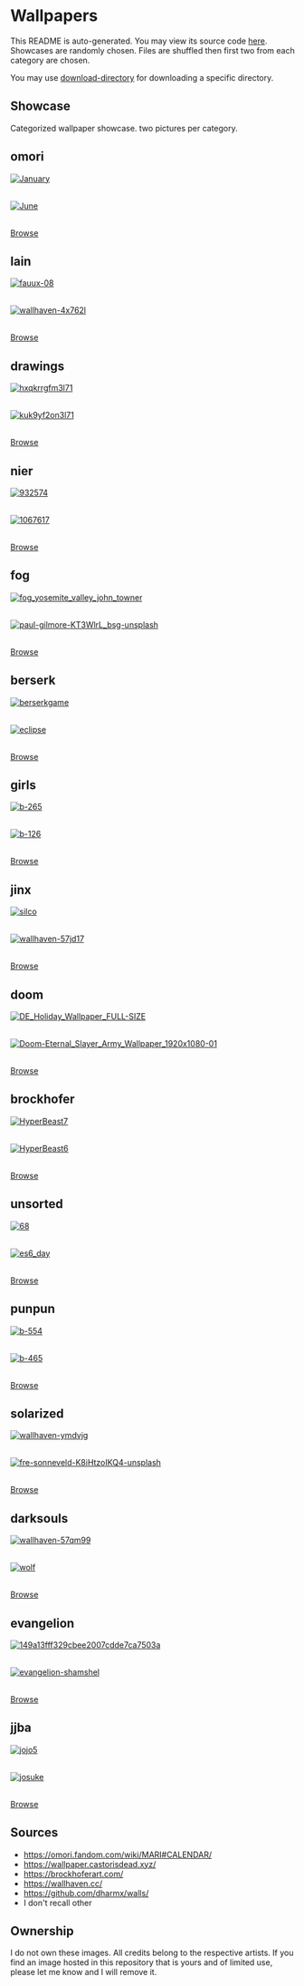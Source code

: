 # Wallpapers

This README is auto-generated. You may view its source code [here](docgen.py).
Showcases are randomly chosen. Files are shuffled then first two
from each category are chosen.

You may use [download-directory](https://download-directory.github.io) for downloading a specific directory.

## Showcase

Categorized wallpaper showcase. two pictures per category.

## omori

<a href="../omori/January.png"><img alt="January" src="../omori/January.png"></a><br/><br/>

<a href="../omori/June.png"><img alt="June" src="../omori/June.png"></a><br/><br/>

[Browse](../omori/README.md)

## lain

<a href="../lain/fauux-08.png"><img alt="fauux-08" src="../lain/fauux-08.png"></a><br/><br/>

<a href="../lain/wallhaven-4x762l.jpg"><img alt="wallhaven-4x762l" src="../lain/wallhaven-4x762l.jpg"></a><br/><br/>

[Browse](../lain/README.md)

## drawings

<a href="../drawings/hxqkrrgfm3l71.png"><img alt="hxqkrrgfm3l71" src="../drawings/hxqkrrgfm3l71.png"></a><br/><br/>

<a href="../drawings/kuk9yf2on3l71.png"><img alt="kuk9yf2on3l71" src="../drawings/kuk9yf2on3l71.png"></a><br/><br/>

[Browse](../drawings/README.md)

## nier

<a href="../nier/932574.jpg"><img alt="932574" src="../nier/932574.jpg"></a><br/><br/>

<a href="../nier/1067617.jpg"><img alt="1067617" src="../nier/1067617.jpg"></a><br/><br/>

[Browse](../nier/README.md)

## fog

<a href="../fog/fog_yosemite_valley_john_towner.jpg"><img alt="fog_yosemite_valley_john_towner" src="../fog/fog_yosemite_valley_john_towner.jpg"></a><br/><br/>

<a href="../fog/paul-gilmore-KT3WlrL_bsg-unsplash.jpg"><img alt="paul-gilmore-KT3WlrL_bsg-unsplash" src="../fog/paul-gilmore-KT3WlrL_bsg-unsplash.jpg"></a><br/><br/>

[Browse](../fog/README.md)

## berserk

<a href="../berserk/berserkgame.jpg"><img alt="berserkgame" src="../berserk/berserkgame.jpg"></a><br/><br/>

<a href="../berserk/eclipse.jpg"><img alt="eclipse" src="../berserk/eclipse.jpg"></a><br/><br/>

[Browse](../berserk/README.md)

## girls

<a href="../girls/b-265.jpg"><img alt="b-265" src="../girls/b-265.jpg"></a><br/><br/>

<a href="../girls/b-126.jpg"><img alt="b-126" src="../girls/b-126.jpg"></a><br/><br/>

[Browse](../girls/README.md)

## jinx

<a href="../jinx/silco.jpg"><img alt="silco" src="../jinx/silco.jpg"></a><br/><br/>

<a href="../jinx/wallhaven-57jd17.png"><img alt="wallhaven-57jd17" src="../jinx/wallhaven-57jd17.png"></a><br/><br/>

[Browse](../jinx/README.md)

## doom

<a href="../doom/DE_Holiday_Wallpaper_FULL-SIZE.jpg"><img alt="DE_Holiday_Wallpaper_FULL-SIZE" src="../doom/DE_Holiday_Wallpaper_FULL-SIZE.jpg"></a><br/><br/>

<a href="../doom/Doom-Eternal_Slayer_Army_Wallpaper_1920x1080-01.jpg"><img alt="Doom-Eternal_Slayer_Army_Wallpaper_1920x1080-01" src="../doom/Doom-Eternal_Slayer_Army_Wallpaper_1920x1080-01.jpg"></a><br/><br/>

[Browse](../doom/README.md)

## brockhofer

<a href="../brockhofer/HyperBeast7.jpg"><img alt="HyperBeast7" src="../brockhofer/HyperBeast7.jpg"></a><br/><br/>

<a href="../brockhofer/HyperBeast6.jpg"><img alt="HyperBeast6" src="../brockhofer/HyperBeast6.jpg"></a><br/><br/>

[Browse](../brockhofer/README.md)

## unsorted

<a href="../unsorted/68.png"><img alt="68" src="../unsorted/68.png"></a><br/><br/>

<a href="../unsorted/es6_day.jpg"><img alt="es6_day" src="../unsorted/es6_day.jpg"></a><br/><br/>

[Browse](../unsorted/README.md)

## punpun

<a href="../punpun/b-554.jpg"><img alt="b-554" src="../punpun/b-554.jpg"></a><br/><br/>

<a href="../punpun/b-465.jpg"><img alt="b-465" src="../punpun/b-465.jpg"></a><br/><br/>

[Browse](../punpun/README.md)

## solarized

<a href="../solarized/wallhaven-ymdvjg.png"><img alt="wallhaven-ymdvjg" src="../solarized/wallhaven-ymdvjg.png"></a><br/><br/>

<a href="../solarized/fre-sonneveld-K8iHtzoIKQ4-unsplash.jpg"><img alt="fre-sonneveld-K8iHtzoIKQ4-unsplash" src="../solarized/fre-sonneveld-K8iHtzoIKQ4-unsplash.jpg"></a><br/><br/>

[Browse](../solarized/README.md)

## darksouls

<a href="../darksouls/wallhaven-57qm99.jpg"><img alt="wallhaven-57qm99" src="../darksouls/wallhaven-57qm99.jpg"></a><br/><br/>

<a href="../darksouls/wolf.png"><img alt="wolf" src="../darksouls/wolf.png"></a><br/><br/>

[Browse](../darksouls/README.md)

## evangelion

<a href="../evangelion/149a13fff329cbee2007cdde7ca7503a.jpg"><img alt="149a13fff329cbee2007cdde7ca7503a" src="../evangelion/149a13fff329cbee2007cdde7ca7503a.jpg"></a><br/><br/>

<a href="../evangelion/evangelion-shamshel.jpg"><img alt="evangelion-shamshel" src="../evangelion/evangelion-shamshel.jpg"></a><br/><br/>

[Browse](../evangelion/README.md)

## jjba

<a href="../jjba/jojo5.png"><img alt="jojo5" src="../jjba/jojo5.png"></a><br/><br/>

<a href="../jjba/josuke.jpg"><img alt="josuke" src="../jjba/josuke.jpg"></a><br/><br/>

[Browse](../jjba/README.md)

## Sources

- <https://omori.fandom.com/wiki/MARI#CALENDAR/>
- <https://wallpaper.castorisdead.xyz/>
- <https://brockhoferart.com/>
- <https://wallhaven.cc/>
- <https://github.com/dharmx/walls/>
- I don't recall other

## Ownership

I do not own these images. All credits belong to the respective artists.
If you find an image hosted in this repository that is yours and of limited
use, please let me know and I will remove it.
